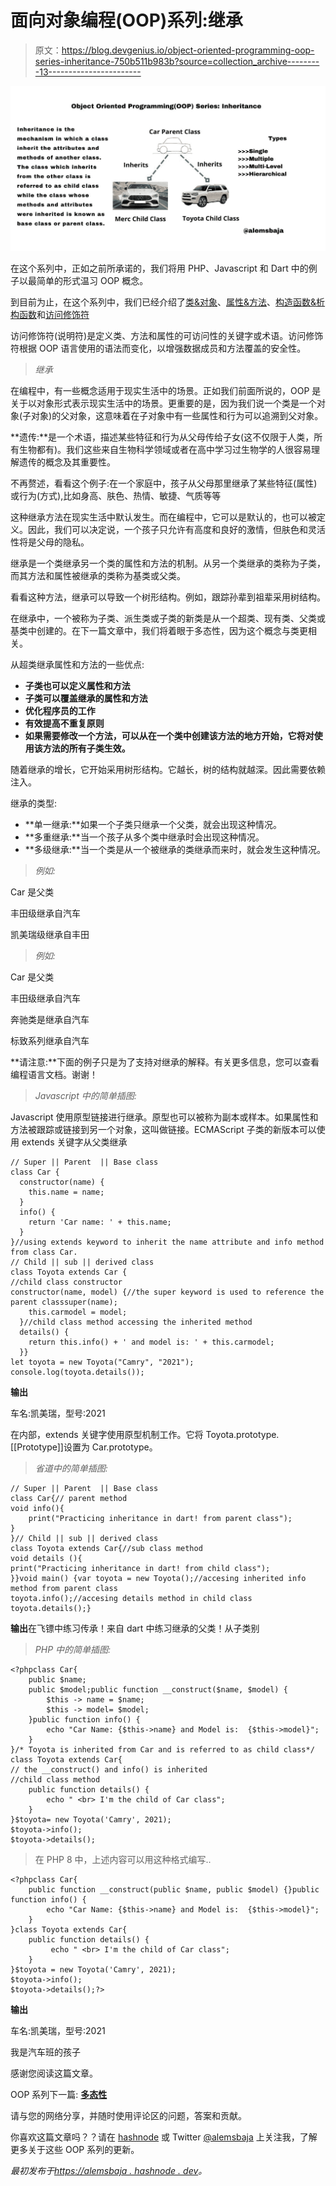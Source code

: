 # 面向对象编程(OOP)系列:继承

> 原文：<https://blog.devgenius.io/object-oriented-programming-oop-series-inheritance-750b511b983b?source=collection_archive---------13----------------------->

![](img/f58ac9fec710f40d54df1c6e1ad7fa61.png)

在这个系列中，正如之前所承诺的，我们将用 PHP、Javascript 和 Dart 中的例子以最简单的形式温习 OOP 概念。

到目前为止，在这个系列中，我们已经介绍了[类&对象](https://alemsbaja.hashnode.dev/object-oriented-programmingoop-series-classes-and-objects)、[属性&方法](https://alemsbaja.hashnode.dev/object-oriented-programmingoop-series-attributes-and-methods)、[构造函数&析构函数](https://alemsbaja.hashnode.dev/object-oriented-programmingoop-series-constructor-and-destructor)和[访问修饰符](https://alemsbaja.hashnode.dev/object-oriented-programmingoop-series-access-modifiers)

访问修饰符(说明符)是定义类、方法和属性的可访问性的关键字或术语。访问修饰符根据 OOP 语言使用的语法而变化，以增强数据成员和方法覆盖的安全性。

> *继承*

在编程中，有一些概念适用于现实生活中的场景。正如我们前面所说的，OOP 是关于以对象形式表示现实生活中的场景。更重要的是，因为我们说一个类是一个对象(子对象)的父对象，这意味着在子对象中有一些属性和行为可以追溯到父对象。

**遗传:**是一个术语，描述某些特征和行为从父母传给子女(这不仅限于人类，所有生物都有)。我们这些来自生物科学领域或者在高中学习过生物学的人很容易理解遗传的概念及其重要性。

不再赘述，看看这个例子:在一个家庭中，孩子从父母那里继承了某些特征(属性)或行为(方式),比如身高、肤色、热情、敏捷、气质等等

这种继承方法在现实生活中默认发生。而在编程中，它可以是默认的，也可以被定义。因此，我们可以决定说，一个孩子只允许有高度和良好的激情，但肤色和灵活性将是父母的隐私。

继承是一个类继承另一个类的属性和方法的机制。从另一个类继承的类称为子类，而其方法和属性被继承的类称为基类或父类。

看看这种方法，继承可以导致一个树形结构。例如，跟踪孙辈到祖辈采用树结构。

在继承中，一个被称为子类、派生类或子类的新类是从一个超类、现有类、父类或基类中创建的。在下一篇文章中，我们将着眼于多态性，因为这个概念与类更相关。

从超类继承属性和方法的一些优点:

*   **子类也可以定义属性和方法**
*   **子类可以覆盖继承的属性和方法**
*   **优化程序员的工作**
*   **有效提高不重复原则**
*   **如果需要修改一个方法，可以从在一个类中创建该方法的地方开始，它将对使用该方法的所有子类生效。**

随着继承的增长，它开始采用树形结构。它越长，树的结构就越深。因此需要依赖注入。

继承的类型:

*   **单一继承:**如果一个子类只继承一个父类，就会出现这种情况。
*   **多重继承:**当一个孩子从多个类中继承时会出现这种情况。
*   **多级继承:**当一个类是从一个被继承的类继承而来时，就会发生这种情况。

> *例如:*

Car 是父类

丰田级继承自汽车

凯美瑞级继承自丰田

> *例如:*

Car 是父类

丰田级继承自汽车

奔驰类是继承自汽车

标致系列继承自汽车

**请注意:**下面的例子只是为了支持对继承的解释。有关更多信息，您可以查看编程语言文档。谢谢！

> *Javascript 中的简单插图:*

Javascript 使用原型链接进行继承。原型也可以被称为副本或样本。如果属性和方法被跟踪或链接到另一个对象，这叫做链接。ECMAScript 子类的新版本可以使用 extends 关键字从父类继承

```
// Super || Parent  || Base class
class Car {
  constructor(name) {
    this.name = name;
  }
  info() {
    return 'Car name: ' + this.name;
  }
}//using extends keyword to inherit the name attribute and info method from class Car.
// Child || sub || derived class 
class Toyota extends Car {
//child class constructor
constructor(name, model) {//the super keyword is used to reference the parent classsuper(name);
    this.carmodel = model;
  }//child class method accessing the inherited method
  details() {
    return this.info() + ' and model is: ' + this.carmodel;
  }}
let toyota = new Toyota("Camry", "2021");
console.log(toyota.details());
```

**输出**

车名:凯美瑞，型号:2021

在内部，extends 关键字使用原型机制工作。它将 Toyota.prototype.[[Prototype]]设置为 Car.prototype。

> *省道中的简单插图:*

```
// Super || Parent  || Base class
class Car{// parent method
void info(){
    print("Practicing inheritance in dart! from parent class");
}
}// Child || sub || derived class 
class Toyota extends Car{//sub class method
void details (){
print("Practicing inheritance in dart! from child class");
}}void main() {var toyota = new Toyota();//accesing inherited info method from parent class    
toyota.info();//accesing details method in child class    
toyota.details();}
```

**输出**在飞镖中练习传承！来自 dart 中练习继承的父类！从子类别

> *PHP 中的简单插图:*

```
<?phpclass Car{
    public $name;
    public $model;public function __construct($name, $model) {
        $this -> name = $name;
        $this -> model= $model;
    }public function info() {
        echo "Car Name: {$this->name} and Model is:  {$this->model}";
    }
}/* Toyota is inherited from Car and is referred to as child class*/
class Toyota extends Car{
// the __construct() and info() is inherited
//child class method
    public function details() {
        echo " <br> I'm the child of Car class";
    }
}$toyota= new Toyota('Camry', 2021);
$toyota->info();
$toyota->details();
```

> 在 PHP 8 中，上述内容可以用这种格式编写..

```
<?phpclass Car{
    public function __construct(public $name, public $model) {}public function info() {
        echo "Car Name: {$this->name} and Model is:  {$this->model}";
    }
}class Toyota extends Car{
    public function details() {
         echo " <br> I'm the child of Car class"; 
    }
}$toyota = new Toyota('Camry', 2021);
$toyota->info();
$toyota->details();?>
```

**输出**

车名:凯美瑞，型号:2021

我是汽车班的孩子

感谢您阅读这篇文章。

OOP 系列下一篇: [**多态性**](https://alemsbaja.hashnode.dev/object-oriented-programmingoop-series-polymorphism)

请与您的网络分享，并随时使用评论区的问题，答案和贡献。

你喜欢这篇文章吗？？请在 [hashnode](https://alemsbaja.hashnode.dev/) 或 Twitter [@alemsbaja](https://hashnode.com/@alemsbaja) 上关注我，了解更多关于这些 OOP 系列的更新。

*最初发布于*[*https://alemsbaja . hashnode . dev*](https://alemsbaja.hashnode.dev/object-oriented-programmingoop-series-inheritance)*。*